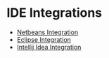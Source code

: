 
# IDE Integrations

* [Netbeans Integration](netbeansIntegration)
* [Eclipse Integration](eclipseIntegration)
* [Intellij Idea Integration ](intellij_idea_integration)

